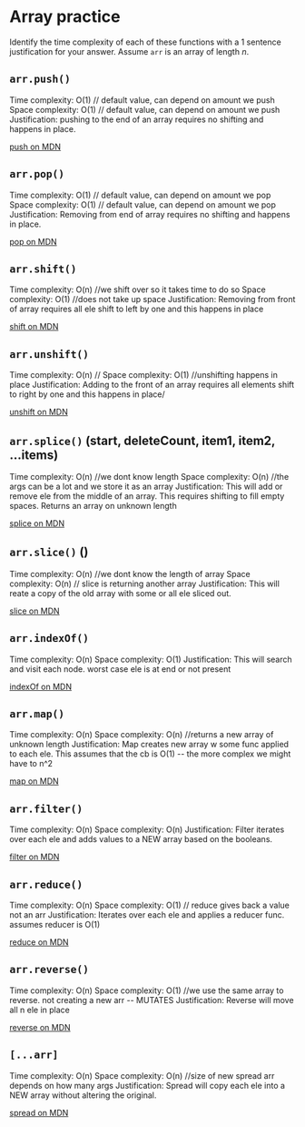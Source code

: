 # Array practice

Identify the time complexity of each of these functions with a 1 sentence
justification for your answer. Assume `arr` is an array of length _n_.

## `arr.push()`

Time complexity: O(1) // default value, can depend on amount we push
Space complexity: O(1) // default value, can depend on amount we push
Justification: pushing to the end of an array requires no shifting and happens in place.

[push on MDN][push]


## `arr.pop()`

Time complexity: O(1) // default value, can depend on amount we pop
Space complexity: O(1) // default value, can depend on amount we pop
Justification: Removing from end of array requires no shifting and happens in place.

[pop on MDN][pop]

## `arr.shift()`

Time complexity: O(n) //we shift over so it takes time to do so
Space complexity: O(1)  //does not take up space
Justification: Removing from front of array requires all ele shift to left by one and this happens in place

[shift on MDN][shift]

## `arr.unshift()`

Time complexity: O(n) //
Space complexity: O(1) //unshifting happens in place
Justification: Adding to the front of an array requires  all elements shift to right by one and this happens in place/

[unshift on MDN][unshift]

## `arr.splice()`   (start, deleteCount, item1, item2, ...items)

Time complexity: O(n)  //we dont know length
Space complexity: O(n)  //the args can be a lot and we store it as an array
Justification: This will add or remove ele from the middle of an array. This requires shifting to fill empty spaces. Returns an array on unknown length

[splice on MDN][splice]

## `arr.slice()` ()

Time complexity: O(n)   //we dont know the length of array
Space complexity: O(n) // slice is returning another array
Justification: This will reate a copy of the old array with some or all ele sliced out.

[slice on MDN][slice]

## `arr.indexOf()`

Time complexity: O(n)
Space complexity: O(1)
Justification: This will search and visit each node. worst case ele is at end or not present

[indexOf on MDN][indexOf]

## `arr.map()`

Time complexity: O(n)
Space complexity: O(n) //returns a new array of unknown length
Justification:  Map creates new array w some func applied to each ele. This assumes that the cb is O(1) -- the more complex we might have to n^2

[map on MDN][map]

## `arr.filter()`

Time complexity: O(n)
Space complexity: O(n)
Justification: Filter iterates over each ele and adds values to a NEW array based on the booleans.

[filter on MDN][filter]

## `arr.reduce()`

Time complexity: O(n)
Space complexity: O(1) // reduce gives back a value not an arr
Justification: Iterates over each ele and applies a reducer func. assumes reducer is O(1)

[reduce on MDN][reduce]

## `arr.reverse()`

Time complexity: O(n)
Space complexity: O(1) //we use the same array to reverse. not creating a new arr -- MUTATES
Justification: Reverse will move all n ele in place

[reverse on MDN][reverse]

## `[...arr]`

Time complexity: O(n)
Space complexity: O(n) //size of new spread arr depends on how many args
Justification: Spread will copy each ele into a NEW array without altering the original.

[spread on MDN][spread]

[push]:https://developer.mozilla.org/en-US/docs/Web/JavaScript/Reference/Global_Objects/Array/push
[pop]:https://developer.mozilla.org/en-US/docs/Web/JavaScript/Reference/Global_Objects/Array/pop
[shift]:https://developer.mozilla.org/en-US/docs/Web/JavaScript/Reference/Global_Objects/Array/shift
[unshift]:https://developer.mozilla.org/en-US/docs/Web/JavaScript/Reference/Global_Objects/Array/unshift
[splice]:https://developer.mozilla.org/en-US/docs/Web/JavaScript/Reference/Global_Objects/Array/splice
[slice]:https://developer.mozilla.org/en-US/docs/Web/JavaScript/Reference/Global_Objects/Array/slice
[indexOf]:https://developer.mozilla.org/en-US/docs/Web/JavaScript/Reference/Global_Objects/Array/indexOf
[map]:https://developer.mozilla.org/en-US/docs/Web/JavaScript/Reference/Global_Objects/Array/map
[filter]:https://developer.mozilla.org/en-US/docs/Web/JavaScript/Reference/Global_Objects/Array/filter
[reduce]:https://developer.mozilla.org/en-US/docs/Web/JavaScript/Reference/Global_Objects/Array/reduce
[reverse]:https://developer.mozilla.org/en-US/docs/Web/JavaScript/Reference/Global_Objects/Array/reverse
[spread]:https://developer.mozilla.org/en-US/docs/Web/JavaScript/Reference/Operators/Spread_syntax
